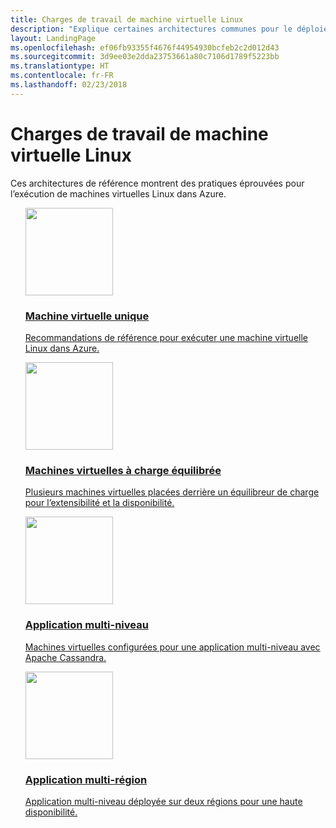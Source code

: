 ```yaml
---
title: Charges de travail de machine virtuelle Linux
description: "Explique certaines architectures communes pour le déploiement de machines virtuelles hébergeant des applications à l’échelle de l’entreprise dans Azure."
layout: LandingPage
ms.openlocfilehash: ef06fb93355f4676f44954930bcfeb2c2d012d43
ms.sourcegitcommit: 3d9ee03e2dda23753661a80c7106d1789f5223bb
ms.translationtype: HT
ms.contentlocale: fr-FR
ms.lasthandoff: 02/23/2018
---
```

<!-- This file is generated! -->
<!-- See the templates in ./build/reference-architectures  -->
<!-- See data in index.json -->

# <a name="linux-vm-workloads"></a>Charges de travail de machine virtuelle Linux

Ces architectures de référence montrent des pratiques éprouvées pour l’exécution de machines virtuelles Linux dans Azure.

<section class="series">
    <ul class="panelContent">
    <!-- Single VM -->
<li style="display: flex; flex-direction: column;">
    <a href="./single-vm.md" style="display: flex; flex-direction: column; flex: 1 0 auto;">
        <div class="cardSize" style="flex: 1 0 auto; display: flex;">
            <div class="cardPadding" style="display: flex;">
                <div class="card">
                    <div class="cardImageOuter">
                        <div class="cardImage">
                            <img src="./images/single-vm.svg" height="140px" />
                        </div>
                    </div>
                    <div class="cardText">
                        <h3>Machine virtuelle unique</h3>
                        <p>Recommandations de référence pour exécuter une machine virtuelle Linux dans Azure.</p>
                    </div>
                </div>
            </div>
        </div>
    </a>
</li>
    <!-- Load balanced VMs -->
<li style="display: flex; flex-direction: column;">
    <a href="./multi-vm.md" style="display: flex; flex-direction: column; flex: 1 0 auto;">
        <div class="cardSize" style="flex: 1 0 auto; display: flex;">
            <div class="cardPadding" style="display: flex;">
                <div class="card">
                    <div class="cardImageOuter">
                        <div class="cardImage">
                            <img src="./images/multi-vm.svg" height="140px" />
                        </div>
                    </div>
                    <div class="cardText">
                        <h3>Machines virtuelles à charge équilibrée</h3>
                        <p>Plusieurs machines virtuelles placées derrière un équilibreur de charge pour l’extensibilité et la disponibilité.</p>
                    </div>
                </div>
            </div>
        </div>
    </a>
</li>
    <!-- N-tier application -->
<li style="display: flex; flex-direction: column;">
    <a href="./n-tier.md" style="display: flex; flex-direction: column; flex: 1 0 auto;">
        <div class="cardSize" style="flex: 1 0 auto; display: flex;">
            <div class="cardPadding" style="display: flex;">
                <div class="card">
                    <div class="cardImageOuter">
                        <div class="cardImage">
                            <img src="./images/n-tier.svg" height="140px" />
                        </div>
                    </div>
                    <div class="cardText">
                        <h3>Application multi-niveau</h3>
                        <p>Machines virtuelles configurées pour une application multi-niveau avec Apache Cassandra.</p>
                    </div>
                </div>
            </div>
        </div>
    </a>
</li>
    <!-- Multi-region application -->
<li style="display: flex; flex-direction: column;">
    <a href="./multi-region-application.md" style="display: flex; flex-direction: column; flex: 1 0 auto;">
        <div class="cardSize" style="flex: 1 0 auto; display: flex;">
            <div class="cardPadding" style="display: flex;">
                <div class="card">
                    <div class="cardImageOuter">
                        <div class="cardImage">
                            <img src="./images/multi-region-application.svg" height="140px" />
                        </div>
                    </div>
                    <div class="cardText">
                        <h3>Application multi-région</h3>
                        <p>Application multi-niveau déployée sur deux régions pour une haute disponibilité.</p>
                    </div>
                </div>
            </div>
        </div>
    </a>
</li>
    </ul>
</section>

<ul class="panelContent cardsI">
</ul>